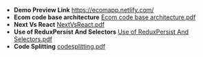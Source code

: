- **Demo Preview Link**
https://ecomapp.netlify.com/
- **Ecom code base architecture**
[Ecom code base architecture.pdf](https://github.com/SaiAshish9/ecom/files/4812604/Ecom.code.base.architecture.pdf)
- **Next Vs React**
[NextVsReact.pdf](https://github.com/SaiAshish9/ecom/files/4812601/NextVsReact.pdf)
- **Use of ReduxPersist And Selectors**
[Use of ReduxPersist And Selectors.pdf](https://github.com/SaiAshish9/ecom/files/4812622/Use.of.ReduxPersist.And.Selectors.pdf)
- **Code Splitting**
[codesplitting.pdf](https://github.com/SaiAshish9/ecom/files/4812623/codesplitting.pdf)
